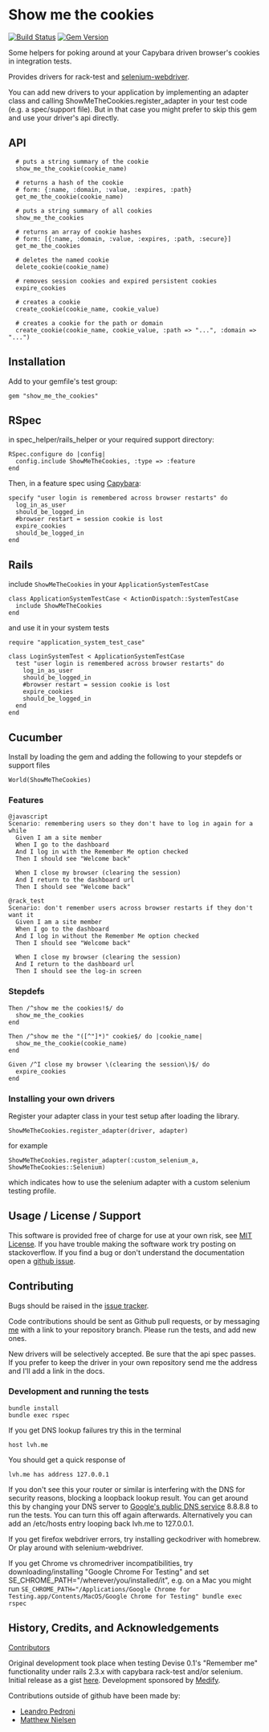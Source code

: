 # Show me the cookies

[![Build Status](https://semaphoreci.com/api/v1/projects/9a0dc444-fd04-4187-95a7-7a07abecbad7/201807/shields_badge.svg)](https://semaphoreci.com/nruth/show_me_the_cookies) [![Gem Version](https://badge.fury.io/rb/show_me_the_cookies.svg)](http://badge.fury.io/rb/show_me_the_cookies)

Some helpers for poking around at your Capybara driven browser's cookies in integration tests.

Provides drivers for rack-test and [selenium-webdriver](https://rubygems.org/gems/selenium-webdriver).

You can add new drivers to  your application by implementing an adapter class and calling ShowMeTheCookies.register_adapter in your test code (e.g. a spec/support file). But in that case you might prefer to skip this gem and use your driver's api directly.

## API

      # puts a string summary of the cookie
      show_me_the_cookie(cookie_name)

      # returns a hash of the cookie
      # form: {:name, :domain, :value, :expires, :path}
      get_me_the_cookie(cookie_name)

      # puts a string summary of all cookies
      show_me_the_cookies

      # returns an array of cookie hashes
      # form: [{:name, :domain, :value, :expires, :path, :secure}]
      get_me_the_cookies

      # deletes the named cookie
      delete_cookie(cookie_name)

      # removes session cookies and expired persistent cookies
      expire_cookies

      # creates a cookie
      create_cookie(cookie_name, cookie_value)

      # creates a cookie for the path or domain
      create_cookie(cookie_name, cookie_value, :path => "...", :domain => "...")


## Installation

Add to your gemfile's test group:

    gem "show_me_the_cookies"


## RSpec

in spec_helper/rails_helper or your required support directory:

    RSpec.configure do |config|
      config.include ShowMeTheCookies, :type => :feature
    end

Then, in a feature spec using [Capybara](https://github.com/jnicklas/capybara):

    specify "user login is remembered across browser restarts" do
      log_in_as_user
      should_be_logged_in
      #browser restart = session cookie is lost
      expire_cookies
      should_be_logged_in
    end


## Rails

include `ShowMeTheCookies` in your `ApplicationSystemTestCase`

    class ApplicationSystemTestCase < ActionDispatch::SystemTestCase
      include ShowMeTheCookies
    end

and use it in your system tests

    require "application_system_test_case"

    class LoginSystemTest < ApplicationSystemTestCase
      test "user login is remembered across browser restarts" do
        log_in_as_user
        should_be_logged_in
        #browser restart = session cookie is lost
        expire_cookies
        should_be_logged_in
      end
    end


## Cucumber


Install by loading the gem and adding the following to your stepdefs or support files

    World(ShowMeTheCookies)

### Features

    @javascript
    Scenario: remembering users so they don't have to log in again for a while
      Given I am a site member
      When I go to the dashboard
      And I log in with the Remember Me option checked
      Then I should see "Welcome back"

      When I close my browser (clearing the session)
      And I return to the dashboard url
      Then I should see "Welcome back"

    @rack_test
    Scenario: don't remember users across browser restarts if they don't want it
      Given I am a site member
      When I go to the dashboard
      And I log in without the Remember Me option checked
      Then I should see "Welcome back"

      When I close my browser (clearing the session)
      And I return to the dashboard url
      Then I should see the log-in screen


### Stepdefs

    Then /^show me the cookies!$/ do
      show_me_the_cookies
    end

    Then /^show me the "([^"]*)" cookie$/ do |cookie_name|
      show_me_the_cookie(cookie_name)
    end

    Given /^I close my browser \(clearing the session\)$/ do
      expire_cookies
    end


### Installing your own drivers

Register your adapter class in your test setup after loading the library.

    ShowMeTheCookies.register_adapter(driver, adapter)

for example

    ShowMeTheCookies.register_adapter(:custom_selenium_a, ShowMeTheCookies::Selenium)

which indicates how to use the selenium adapter with a custom selenium testing profile.

## Usage / License / Support

This software is provided free of charge for use at your own risk, see [MIT License](http://opensource.org/licenses/MIT). If you have trouble making the software work try posting on stackoverflow. If you find a bug or don't understand the documentation open a [github issue](https://github.com/nruth/show_me_the_cookies/issues).

## Contributing

Bugs should be raised in the [issue tracker](https://github.com/nruth/show_me_the_cookies/issues).

Code contributions should be sent as Github pull requests, or by messaging [me](https://github.com/nruth) with a link
to your repository branch. Please run the tests, and add new ones.

New drivers will be selectively accepted. Be sure that the api spec passes. If you prefer to keep the driver in your own repository send me the address and I'll add a link in the docs.

### Development and running the tests

    bundle install
    bundle exec rspec

If you get DNS lookup failures try this in the terminal

    host lvh.me

You should get a quick response of

    lvh.me has address 127.0.0.1

If you don't see this your router or similar is interfering with the DNS for security reasons, blocking a loopback lookup result.
You can get around this by changing your DNS server to [Google's public DNS service](https://developers.google.com/speed/public-dns/) 8.8.8.8 to run the tests. You can turn this off again afterwards.
Alternatively you can add an /etc/hosts entry looping back lvh.me to 127.0.0.1.

If you get firefox webdriver errors, try installing geckodriver with homebrew. Or play around
with selenium-webdriver.

If you get Chrome vs chromedriver incompatibilities, try downloading/installing "Google Chrome For Testing"
and set SE_CHROME_PATH="/wherever/you/installed/it", e.g. on a Mac you might run
`SE_CHROME_PATH="/Applications/Google Chrome for Testing.app/Contents/MacOS/Google Chrome for Testing" bundle exec rspec`


## History, Credits, and Acknowledgements

[Contributors](https://github.com/nruth/show_me_the_cookies/contributors)

Original development took place when testing Devise 0.1's "Remember me" functionality under rails 2.3.x with capybara rack-test and/or selenium.
Initial release as a gist [here](https://gist.github.com/484787). Development sponsored by [Medify](http://www.medify.co.uk).

Contributions outside of github have been made by:

  * [Leandro Pedroni](https://github.com/ilpoldo)
  * [Matthew Nielsen](https://github.com/xunker)
